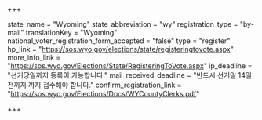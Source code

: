+++

state_name = "Wyoming"
state_abbreviation = "wy"
registration_type = "by-mail"
translationKey = "Wyoming"
national_voter_registration_form_accepted = "false"
type = "register"
hp_link = "https://sos.wyo.gov/elections/state/registeringtovote.aspx"
more_info_link = "https://sos.wyo.gov/Elections/State/RegisteringToVote.aspx"
ip_deadline = "선거당일까지 등록이 가능합니다."
mail_received_deadline = "반드시 선거일 14일 전까지 까지 접수해야 합니다."
confirm_registration_link = "https://sos.wyo.gov/Elections/Docs/WYCountyClerks.pdf"

+++